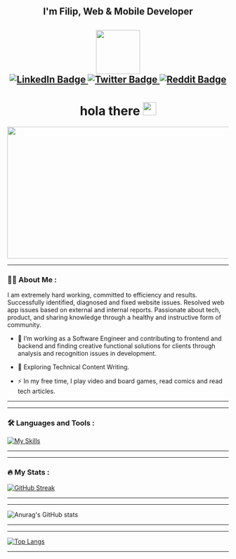 <div id="header" align="center">
  <h2>I'm Filip, Web & Mobile Developer<h2>
  <img src="https://media.giphy.com/media/M9gbBd9nbDrOTu1Mqx/giphy.gif" width="100"/>
  <div id="badges">
    <a href="https://www.linkedin.com/in/filip-sarovic-4376a61a1">
      <img src="https://img.shields.io/badge/LinkedIn-blue?style=for-the-badge&logo=linkedin&logoColor=white&style=social" alt="LinkedIn Badge"/>
    </a>
    <a href="https://twitter.com/FilipSarov86171">
     <img src="https://img.shields.io/badge/Twitter-blue?style=for-the-badge&logo=twitter&logoColor=white&style=social" alt="Twitter Badge"/>
    </a>
    <a href="https://www.reddit.com/user/ewaldborsodi">
     <img src="https://img.shields.io/reddit/subreddit-subscribers/twilightimperium?color=white&label=reddit&logo=reddit&logoColor=orange&style=social"               alt="Reddit Badge" />
    </a>
  </div>
    <h1>
      hola there
      <img src="https://media.giphy.com/media/hvRJCLFzcasrR4ia7z/giphy.gif" width="30px"/>
    </h1>
</div>
<div align="center">
  <img src="https://media.giphy.com/media/Riu2QxvmfrvzRUs6Rv/giphy.gif" width="600" height="300"/>
</div>
    
---

### :man_technologist: About Me :  

I am extremely hard working, committed to efficiency and results. Successfully identified, diagnosed and fixed website issues. Resolved web app issues based on external and internal reports. Passionate about tech, product, and sharing knowledge through a healthy and instructive form of community.
- :telescope: I’m working as a Software Engineer and contributing to frontend and backend and finding creative functional solutions for clients through analysis and recognition issues in development.
    
- :seedling: Exploring Technical Content Writing.
    
- :zap: In my free time, I play video and board games, read comics and read tech articles.
                                  
---
    
---

### :hammer_and_wrench: Languages and Tools :

[![My Skills](https://skillicons.dev/icons?i=js,html,css,react,redux,angular,nodejs,cs,git,materialui,azure)](https://skillicons.dev)
    
---

---

### :fire: My Stats :
[![GitHub Streak](http://github-readme-streak-stats.herokuapp.com?user=laststonedjs&theme=neon&border_radius=2&date_format=j%2Fn%5B%2FY%5D)](https://git.io/streak-stats)
    
---
    
---
   
![Anurag's GitHub stats](https://github-readme-stats.vercel.app/api?username=laststonedjs&show_icons=true&theme=radical)    
    
---
    
---
    
[![Top Langs](https://github-readme-stats.vercel.app/api/top-langs/?username=anuraghazra&layout=compact)](https://github.com/anuraghazra/github-readme-stats)

---
